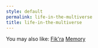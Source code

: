 ```yaml
---
style: default
permalink: life-in-the-multiverse
title: life-in-the-multiverse
---
```

You may also like:
[Fik'ra](http://scp-wiki.net/fik-ra)
[Memory](http://scp-wiki.net/memory)